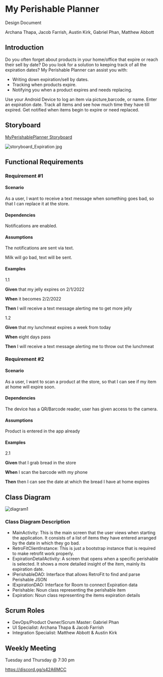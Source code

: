 # My Perishable Planner

Design Document

Archana Thapa, Jacob Farrish, Austin Kirk, Gabriel Phan, Matthew Abbott

## Introduction

Do you often forget about products in your home/office that expire or reach their sell by date? Do you look for a solution to keeping track of all the expiration dates? My Perishable Planner can assist you with:

- Writing down expiration/sell by dates.
- Tracking when products expire.
- Notifying you when a product expires and needs replacing.

Use your Android Device to log an item via picture,barcode, or name. Enter an expiration date. Track all items and see how much time they have till expired. Get notified when items begin to expire or need replaced.

## Storyboard
[MyPerishablePlanner Storyboard](https://projects.invisionapp.com/prototype/ExpirationApp-ckz1rt95r000z1k01yx12rfn7/play/b63ecb76)  

![storyboard_Expiration jpg](https://user-images.githubusercontent.com/83916583/151725052-1169ad71-f04e-4be2-bd54-57cfdd457223.png)
## Functional Requirements

### Requirement #1

#### Scenario

As a user, I want to receive a text message when something goes bad, so that I can replace it at the store.

#### Dependencies

Notifications are enabled.

#### Assumptions

The notifications are sent via text.

Milk will go bad, text will be sent.

#### Examples

1.1

**Given**  that my jelly expires on 2/1/2022

**When**   it becomes 2/2/2022

**Then**  I will receive a text message alerting me to get more jelly

1.2

**Given**  that my lunchmeat expires a week from today

**When**   eight days pass

**Then**   I will receive a text message alerting me to throw out the lunchmeat

### Requirement #2

#### Scenario

As a user, I want to scan a product at the store, so that I can see if my item at home will expire soon.

#### Dependencies

The device has a QR/Barcode reader, user has given access to the camera.

#### Assumptions

Product is entered in the app already

#### Examples

2.1

**Given**  that I grab bread in the store

**When**   I scan the barcode with my phone

**Then**   then I can see the date at which the bread I have at home expires

## Class Diagram

![diagram1](https://user-images.githubusercontent.com/97859319/151725647-71096518-1fd8-420e-a3b8-6d3e14dec8b7.png)

### Class Diagram Description

- MainActivity: This is the main screen that the user views when starting the application. It consists of a list of items they have entered arranged by the date in which they go bad.
- RetroFitClientInstance: This is just a bootstrap instance that is required to make retrofit work properly.
- ExpirationDetailActivity: A screen that opens when a specific perishable is selected. It shows a more detailed insight of the item, mainly its expiration date.
- IPerishableDAO: Interface that allows RetroFit to find and parse Perishable JSON
- IExpirationDAO: Interface for Room to connect Expiration data
- Perishable: Noun class representing the perishable item
- Expiration: Noun class representing the items expiration details

## Scrum Roles

- DevOps/Product Owner/Scrum Master: Gabriel Phan
- UI Specialist: Archana Thapa & Jacob Farrish
- Integration Specialist: Matthew Abbott & Austin Kirk

## Weekly Meeting

Tuesday and Thursday @ 7:30 pm

https://discord.gg/s42A6MCC
